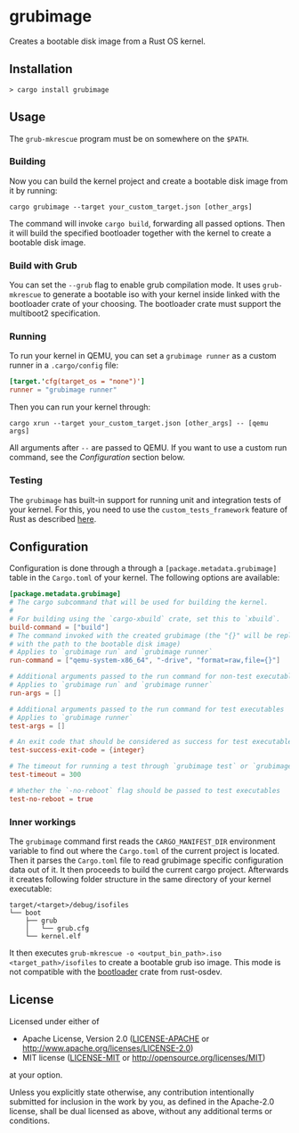 # grubimage

Creates a bootable disk image from a Rust OS kernel.

## Installation

```
> cargo install grubimage
```

## Usage

The `grub-mkrescue` program must be on somewhere on the `$PATH`.

### Building

Now you can build the kernel project and create a bootable disk image from it by running:

```
cargo grubimage --target your_custom_target.json [other_args]
```

The command will invoke `cargo build`, forwarding all passed options. Then it will build the specified bootloader together with the kernel to create a bootable disk image.

### Build with Grub
You can set the `--grub` flag to enable grub compilation mode. It uses `grub-mkrescue` to generate a bootable iso with your kernel inside linked with the bootloader crate of your choosing.
The bootloader crate must support the multiboot2 specification.

### Running

To run your kernel in QEMU, you can set a `grubimage runner` as a custom runner in a `.cargo/config` file:

```toml
[target.'cfg(target_os = "none")']
runner = "grubimage runner"
```

Then you can run your kernel through:

```
cargo xrun --target your_custom_target.json [other_args] -- [qemu args]
```

All arguments after `--` are passed to QEMU. If you want to use a custom run command, see the _Configuration_ section below.

### Testing

The `grubimage` has built-in support for running unit and integration tests of your kernel. For this, you need to use the `custom_tests_framework` feature of Rust as described [here](https://os.phil-opp.com/testing/#custom-test-frameworks).

## Configuration

Configuration is done through a through a `[package.metadata.grubimage]` table in the `Cargo.toml` of your kernel. The following options are available:

```toml
[package.metadata.grubimage]
# The cargo subcommand that will be used for building the kernel.
#
# For building using the `cargo-xbuild` crate, set this to `xbuild`.
build-command = ["build"]
# The command invoked with the created grubimage (the "{}" will be replaced
# with the path to the bootable disk image)
# Applies to `grubimage run` and `grubimage runner`
run-command = ["qemu-system-x86_64", "-drive", "format=raw,file={}"]

# Additional arguments passed to the run command for non-test executables
# Applies to `grubimage run` and `grubimage runner`
run-args = []

# Additional arguments passed to the run command for test executables
# Applies to `grubimage runner`
test-args = []

# An exit code that should be considered as success for test executables
test-success-exit-code = {integer}

# The timeout for running a test through `grubimage test` or `grubimage runner` (in seconds)
test-timeout = 300

# Whether the `-no-reboot` flag should be passed to test executables
test-no-reboot = true
```

### Inner workings
The `grubimage` command first reads the `CARGO_MANIFEST_DIR` environment variable to find out where the `Cargo.toml` of the current project is located.
Then it parses the `Cargo.toml` file to read grubimage specific configuration data out of it. It then proceeds to build the current cargo project.
Afterwards it creates following folder structure in the same directory of your kernel executable:
```
target/<target>/debug/isofiles
└── boot
    ├── grub
    │   └── grub.cfg
    └── kernel.elf
```
It then executes `grub-mkrescue -o <output_bin_path>.iso <target_path>/isofiles` to create a bootable grub iso image.
This mode is not compatible with the [bootloader](https://github.com/rust-osdev/bootloader) crate from rust-osdev.


## License

Licensed under either of

- Apache License, Version 2.0 ([LICENSE-APACHE](LICENSE-APACHE) or
  http://www.apache.org/licenses/LICENSE-2.0)
- MIT license ([LICENSE-MIT](LICENSE-MIT) or http://opensource.org/licenses/MIT)

at your option.

Unless you explicitly state otherwise, any contribution intentionally submitted for inclusion in the work by you, as defined in the Apache-2.0 license, shall be dual licensed as above, without any additional terms or conditions.
